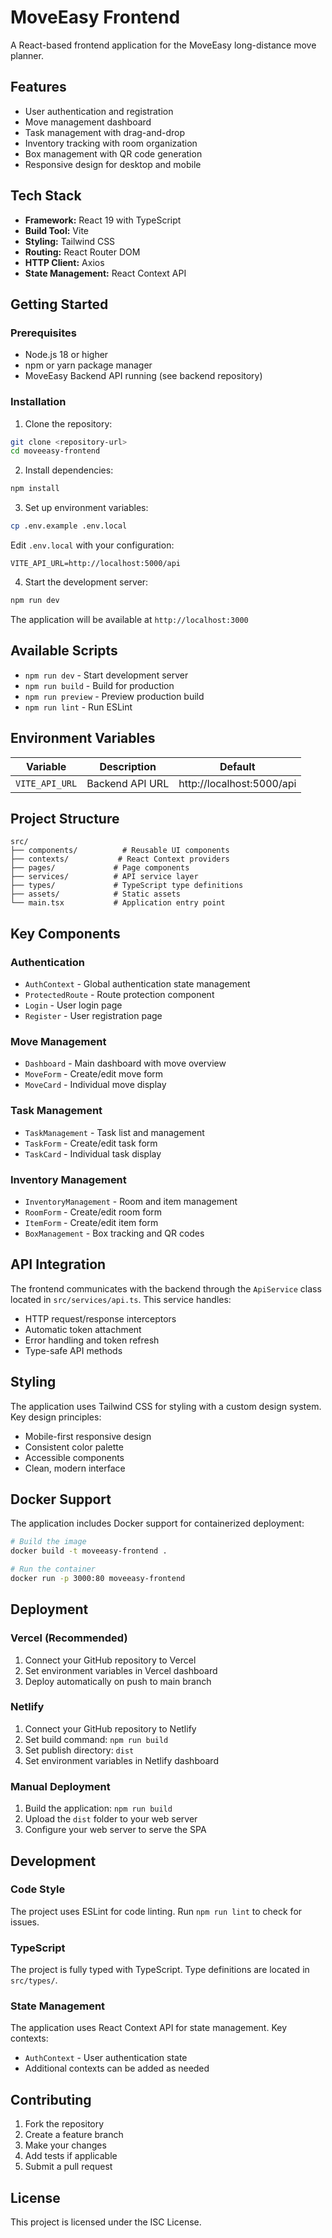 # MoveEasy Frontend

A React-based frontend application for the MoveEasy long-distance move planner.

## Features

- User authentication and registration
- Move management dashboard
- Task management with drag-and-drop
- Inventory tracking with room organization
- Box management with QR code generation
- Responsive design for desktop and mobile

## Tech Stack

- **Framework:** React 19 with TypeScript
- **Build Tool:** Vite
- **Styling:** Tailwind CSS
- **Routing:** React Router DOM
- **HTTP Client:** Axios
- **State Management:** React Context API

## Getting Started

### Prerequisites

- Node.js 18 or higher
- npm or yarn package manager
- MoveEasy Backend API running (see backend repository)

### Installation

1. Clone the repository:
```bash
git clone <repository-url>
cd moveeasy-frontend
```

2. Install dependencies:
```bash
npm install
```

3. Set up environment variables:
```bash
cp .env.example .env.local
```

Edit `.env.local` with your configuration:
```env
VITE_API_URL=http://localhost:5000/api
```

4. Start the development server:
```bash
npm run dev
```

The application will be available at `http://localhost:3000`

## Available Scripts

- `npm run dev` - Start development server
- `npm run build` - Build for production
- `npm run preview` - Preview production build
- `npm run lint` - Run ESLint

## Environment Variables

| Variable | Description | Default |
|----------|-------------|---------|
| `VITE_API_URL` | Backend API URL | http://localhost:5000/api |

## Project Structure

```
src/
├── components/          # Reusable UI components
├── contexts/           # React Context providers
├── pages/             # Page components
├── services/          # API service layer
├── types/             # TypeScript type definitions
├── assets/            # Static assets
└── main.tsx           # Application entry point
```

## Key Components

### Authentication
- `AuthContext` - Global authentication state management
- `ProtectedRoute` - Route protection component
- `Login` - User login page
- `Register` - User registration page

### Move Management
- `Dashboard` - Main dashboard with move overview
- `MoveForm` - Create/edit move form
- `MoveCard` - Individual move display

### Task Management
- `TaskManagement` - Task list and management
- `TaskForm` - Create/edit task form
- `TaskCard` - Individual task display

### Inventory Management
- `InventoryManagement` - Room and item management
- `RoomForm` - Create/edit room form
- `ItemForm` - Create/edit item form
- `BoxManagement` - Box tracking and QR codes

## API Integration

The frontend communicates with the backend through the `ApiService` class located in `src/services/api.ts`. This service handles:

- HTTP request/response interceptors
- Automatic token attachment
- Error handling and token refresh
- Type-safe API methods

## Styling

The application uses Tailwind CSS for styling with a custom design system. Key design principles:

- Mobile-first responsive design
- Consistent color palette
- Accessible components
- Clean, modern interface

## Docker Support

The application includes Docker support for containerized deployment:

```bash
# Build the image
docker build -t moveeasy-frontend .

# Run the container
docker run -p 3000:80 moveeasy-frontend
```

## Deployment

### Vercel (Recommended)

1. Connect your GitHub repository to Vercel
2. Set environment variables in Vercel dashboard
3. Deploy automatically on push to main branch

### Netlify

1. Connect your GitHub repository to Netlify
2. Set build command: `npm run build`
3. Set publish directory: `dist`
4. Set environment variables in Netlify dashboard

### Manual Deployment

1. Build the application: `npm run build`
2. Upload the `dist` folder to your web server
3. Configure your web server to serve the SPA

## Development

### Code Style

The project uses ESLint for code linting. Run `npm run lint` to check for issues.

### TypeScript

The project is fully typed with TypeScript. Type definitions are located in `src/types/`.

### State Management

The application uses React Context API for state management. Key contexts:

- `AuthContext` - User authentication state
- Additional contexts can be added as needed

## Contributing

1. Fork the repository
2. Create a feature branch
3. Make your changes
4. Add tests if applicable
5. Submit a pull request

## License

This project is licensed under the ISC License.